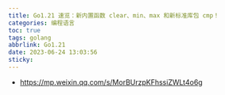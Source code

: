 ```yaml
---
title: Go1.21 速览：新内置函数 clear、min、max 和新标准库包 cmp！
categories: 编程语言
toc: true
tags: golang
abbrlink: Go1.21
date: 2023-06-24 13:03:56
sticky:
---
```


- https://mp.weixin.qq.com/s/MorBUrzpKFhssiZWLt4o6g